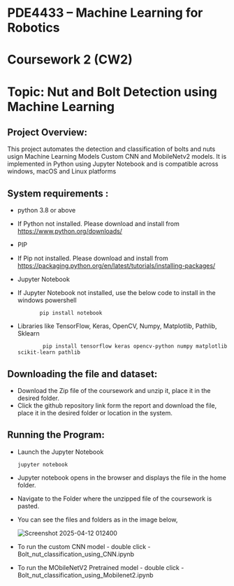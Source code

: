 # **PDE4433 – Machine Learning for Robotics**

# **Coursework 2 (CW2)**

# **Topic: Nut and Bolt Detection using Machine Learning**

## Project Overview:

This project automates the detection and classification of bolts and nuts usign Machine Learning Models Custom CNN and MobileNetv2 models. It is implemented in Python using Jupyter Notebook and is compatible across windows, macOS and Linux platforms

## System requirements :

- python 3.8 or above
- If Python not installed. Please download and install from https://www.python.org/downloads/

- PIP 
- If Pip not installed. Please download and install from https://packaging.python.org/en/latest/tutorials/installing-packages/

- Jupyter Notebook
- If Jupyter Notebook not installed, use the below code to install in the windows powershell
  
             pip install notebook

- Libraries like TensorFlow, Keras, OpenCV, Numpy, Matplotlib, Pathlib, Sklearn

              pip install tensorflow keras opencv-python numpy matplotlib scikit-learn pathlib

## Downloading the file and dataset:

- Download the Zip file of the coursework and unzip it, place it in the desired folder.
- Click the github repository link form the report and download the file, place it in the desired folder or location in the system.

## Running the Program:

- Launch the Jupyter Notebook

      jupyter notebook

- Jupyter notebook opens in the browser and displays the file in the home folder.
- Navigate to the Folder where the unzipped file of the coursework is pasted.
- You can see the files and folders as in the image below,
  
  ![Screenshot 2025-04-12 012400](https://github.com/user-attachments/assets/6c8c3219-1eca-49cb-bd9e-37c4e446df14)

- To run the custom CNN model - double click - Bolt_nut_classification_using_CNN.ipynb
- To run the MObileNetV2 Pretrained model - double click - Bolt_nut_classification_using_Mobilenet2.ipynb   

